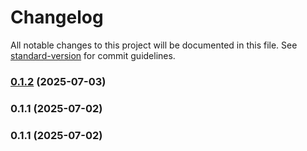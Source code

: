 # Changelog

All notable changes to this project will be documented in this file. See [standard-version](https://github.com/conventional-changelog/standard-version) for commit guidelines.

### [0.1.2](https://github.com/manicinc/drug-wars/compare/v0.1.1...v0.1.2) (2025-07-03)

### 0.1.1 (2025-07-02)

### 0.1.1 (2025-07-02)
